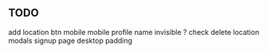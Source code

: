## TODO
add location btn mobile
mobile profile name invisible ?
check delete location modals
signup page desktop padding 